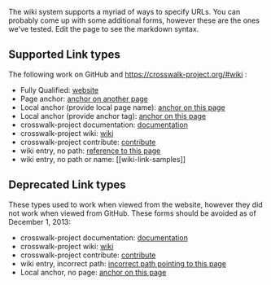 The wiki system supports a myriad of ways to specify URLs. You can probably come up with some additional forms, however these are the ones we've tested. Edit the page to see the markdown syntax.

## Supported Link types
The following work on GitHub and https://crosswalk-project.org/#wiki :

* Fully Qualified: [website](https://crosswalk-project.org/)
* Page anchor: [anchor on another page](Home#for-developers)
* Local anchor (provide local page name): [anchor on this page](wiki-link-samples#deprecated-link-types)
* Local anchor (provide anchor tag): <a href='#deprecated-link-types'>anchor on this page</a>
* crosswalk-project documentation: [documentation](https://crosswalk-project.org/#documentation)
* crosswalk-project wiki: [wiki](https://crosswalk-project.org/#wiki/wiki-link-samples)
* crosswalk-project contribute: [contribute](https://crosswalk-project.org/#contribute)
* wiki entry, no path: [reference to this page](wiki-link-samples)
* wiki entry, no path or name: [[wiki-link-samples]]

## Deprecated Link types
These types used to work when viewed from the website, however they did not work when viewed from GitHub.
These forms should be avoided as of December 1, 2013:

* crosswalk-project documentation: [documentation](#documentation)
* crosswalk-project wiki: [wiki](#wiki/wiki-link-samples)
* crosswalk-project contribute: [contribute](#contribute)
* wiki entry, incorrect path: [incorrect path pointing to this page](wiki/wiki-link-samples)
* Local anchor, no page: [anchor on this page](#deprecated-link-types)

